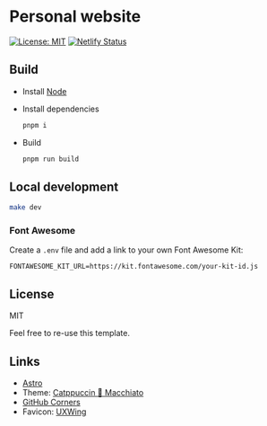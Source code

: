 # Personal website

[![License: MIT](https://img.shields.io/badge/license-MIT-green)](LICENSE.txt)
[![Netlify Status](https://api.netlify.com/api/v1/badges/9831630f-f8ce-4486-a2d7-eaa2d591f0ef/deploy-status)](https://app.netlify.com/sites/ecstatic-bell-8dfa14/deploys)

## Build

- Install [Node](https://nodejs.org/)
- Install dependencies

  ```sh
  pnpm i
  ```

- Build

  ```sh
  pnpm run build
  ```

## Local development

```sh
make dev
```

### Font Awesome

Create a `.env` file and add a link to your own Font Awesome Kit:

```.env
FONTAWESOME_KIT_URL=https://kit.fontawesome.com/your-kit-id.js
```

## License

MIT

Feel free to re-use this template.

## Links

- [Astro](https://astro.build/)
- Theme: [Catppuccin 🌺 Macchiato](https://github.com/catppuccin/palette/blob/HEAD/docs/sass.md)
- [GitHub Corners](https://tholman.com/github-corners/)
- Favicon: [UXWing](https://uxwing.com/)
